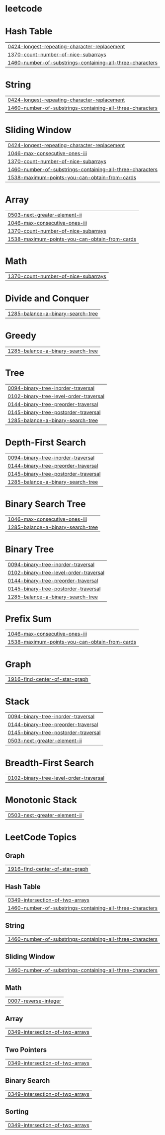 # leetcode


# Hash Table
|  |
| ------- |
| [0424-longest-repeating-character-replacement](https://github.com/dwipannitasen/leetcode/tree/master/0424-longest-repeating-character-replacement) |
| [1370-count-number-of-nice-subarrays](https://github.com/dwipannitasen/leetcode/tree/master/1370-count-number-of-nice-subarrays) |
| [1460-number-of-substrings-containing-all-three-characters](https://github.com/dwipannitasen/leetcode/tree/master/1460-number-of-substrings-containing-all-three-characters) |
# String
|  |
| ------- |
| [0424-longest-repeating-character-replacement](https://github.com/dwipannitasen/leetcode/tree/master/0424-longest-repeating-character-replacement) |
| [1460-number-of-substrings-containing-all-three-characters](https://github.com/dwipannitasen/leetcode/tree/master/1460-number-of-substrings-containing-all-three-characters) |
# Sliding Window
|  |
| ------- |
| [0424-longest-repeating-character-replacement](https://github.com/dwipannitasen/leetcode/tree/master/0424-longest-repeating-character-replacement) |
| [1046-max-consecutive-ones-iii](https://github.com/dwipannitasen/leetcode/tree/master/1046-max-consecutive-ones-iii) |
| [1370-count-number-of-nice-subarrays](https://github.com/dwipannitasen/leetcode/tree/master/1370-count-number-of-nice-subarrays) |
| [1460-number-of-substrings-containing-all-three-characters](https://github.com/dwipannitasen/leetcode/tree/master/1460-number-of-substrings-containing-all-three-characters) |
| [1538-maximum-points-you-can-obtain-from-cards](https://github.com/dwipannitasen/leetcode/tree/master/1538-maximum-points-you-can-obtain-from-cards) |
# Array
|  |
| ------- |
| [0503-next-greater-element-ii](https://github.com/dwipannitasen/leetcode/tree/master/0503-next-greater-element-ii) |
| [1046-max-consecutive-ones-iii](https://github.com/dwipannitasen/leetcode/tree/master/1046-max-consecutive-ones-iii) |
| [1370-count-number-of-nice-subarrays](https://github.com/dwipannitasen/leetcode/tree/master/1370-count-number-of-nice-subarrays) |
| [1538-maximum-points-you-can-obtain-from-cards](https://github.com/dwipannitasen/leetcode/tree/master/1538-maximum-points-you-can-obtain-from-cards) |
# Math
|  |
| ------- |
| [1370-count-number-of-nice-subarrays](https://github.com/dwipannitasen/leetcode/tree/master/1370-count-number-of-nice-subarrays) |
# Divide and Conquer
|  |
| ------- |
| [1285-balance-a-binary-search-tree](https://github.com/dwipannitasen/leetcode/tree/master/1285-balance-a-binary-search-tree) |
# Greedy
|  |
| ------- |
| [1285-balance-a-binary-search-tree](https://github.com/dwipannitasen/leetcode/tree/master/1285-balance-a-binary-search-tree) |
# Tree
|  |
| ------- |
| [0094-binary-tree-inorder-traversal](https://github.com/dwipannitasen/leetcode/tree/master/0094-binary-tree-inorder-traversal) |
| [0102-binary-tree-level-order-traversal](https://github.com/dwipannitasen/leetcode/tree/master/0102-binary-tree-level-order-traversal) |
| [0144-binary-tree-preorder-traversal](https://github.com/dwipannitasen/leetcode/tree/master/0144-binary-tree-preorder-traversal) |
| [0145-binary-tree-postorder-traversal](https://github.com/dwipannitasen/leetcode/tree/master/0145-binary-tree-postorder-traversal) |
| [1285-balance-a-binary-search-tree](https://github.com/dwipannitasen/leetcode/tree/master/1285-balance-a-binary-search-tree) |
# Depth-First Search
|  |
| ------- |
| [0094-binary-tree-inorder-traversal](https://github.com/dwipannitasen/leetcode/tree/master/0094-binary-tree-inorder-traversal) |
| [0144-binary-tree-preorder-traversal](https://github.com/dwipannitasen/leetcode/tree/master/0144-binary-tree-preorder-traversal) |
| [0145-binary-tree-postorder-traversal](https://github.com/dwipannitasen/leetcode/tree/master/0145-binary-tree-postorder-traversal) |
| [1285-balance-a-binary-search-tree](https://github.com/dwipannitasen/leetcode/tree/master/1285-balance-a-binary-search-tree) |
# Binary Search Tree
|  |
| ------- |
| [1046-max-consecutive-ones-iii](https://github.com/dwipannitasen/leetcode/tree/master/1046-max-consecutive-ones-iii) |
| [1285-balance-a-binary-search-tree](https://github.com/dwipannitasen/leetcode/tree/master/1285-balance-a-binary-search-tree) |
# Binary Tree
|  |
| ------- |
| [0094-binary-tree-inorder-traversal](https://github.com/dwipannitasen/leetcode/tree/master/0094-binary-tree-inorder-traversal) |
| [0102-binary-tree-level-order-traversal](https://github.com/dwipannitasen/leetcode/tree/master/0102-binary-tree-level-order-traversal) |
| [0144-binary-tree-preorder-traversal](https://github.com/dwipannitasen/leetcode/tree/master/0144-binary-tree-preorder-traversal) |
| [0145-binary-tree-postorder-traversal](https://github.com/dwipannitasen/leetcode/tree/master/0145-binary-tree-postorder-traversal) |
| [1285-balance-a-binary-search-tree](https://github.com/dwipannitasen/leetcode/tree/master/1285-balance-a-binary-search-tree) |
# Prefix Sum
|  |
| ------- |
| [1046-max-consecutive-ones-iii](https://github.com/dwipannitasen/leetcode/tree/master/1046-max-consecutive-ones-iii) |
| [1538-maximum-points-you-can-obtain-from-cards](https://github.com/dwipannitasen/leetcode/tree/master/1538-maximum-points-you-can-obtain-from-cards) |
# Graph
|  |
| ------- |
| [1916-find-center-of-star-graph](https://github.com/dwipannitasen/leetcode/tree/master/1916-find-center-of-star-graph) |
# Stack
|  |
| ------- |
| [0094-binary-tree-inorder-traversal](https://github.com/dwipannitasen/leetcode/tree/master/0094-binary-tree-inorder-traversal) |
| [0144-binary-tree-preorder-traversal](https://github.com/dwipannitasen/leetcode/tree/master/0144-binary-tree-preorder-traversal) |
| [0145-binary-tree-postorder-traversal](https://github.com/dwipannitasen/leetcode/tree/master/0145-binary-tree-postorder-traversal) |
| [0503-next-greater-element-ii](https://github.com/dwipannitasen/leetcode/tree/master/0503-next-greater-element-ii) |
# Breadth-First Search
|  |
| ------- |
| [0102-binary-tree-level-order-traversal](https://github.com/dwipannitasen/leetcode/tree/master/0102-binary-tree-level-order-traversal) |
# Monotonic Stack
|  |
| ------- |
| [0503-next-greater-element-ii](https://github.com/dwipannitasen/leetcode/tree/master/0503-next-greater-element-ii) |
<!---LeetCode Topics Start-->
# LeetCode Topics
## Graph
|  |
| ------- |
| [1916-find-center-of-star-graph](https://github.com/dwipannitasen/leetcode/tree/master/1916-find-center-of-star-graph) |
## Hash Table
|  |
| ------- |
| [0349-intersection-of-two-arrays](https://github.com/dwipannitasen/leetcode/tree/master/0349-intersection-of-two-arrays) |
| [1460-number-of-substrings-containing-all-three-characters](https://github.com/dwipannitasen/leetcode/tree/master/1460-number-of-substrings-containing-all-three-characters) |
## String
|  |
| ------- |
| [1460-number-of-substrings-containing-all-three-characters](https://github.com/dwipannitasen/leetcode/tree/master/1460-number-of-substrings-containing-all-three-characters) |
## Sliding Window
|  |
| ------- |
| [1460-number-of-substrings-containing-all-three-characters](https://github.com/dwipannitasen/leetcode/tree/master/1460-number-of-substrings-containing-all-three-characters) |
## Math
|  |
| ------- |
| [0007-reverse-integer](https://github.com/dwipannitasen/leetcode/tree/master/0007-reverse-integer) |
## Array
|  |
| ------- |
| [0349-intersection-of-two-arrays](https://github.com/dwipannitasen/leetcode/tree/master/0349-intersection-of-two-arrays) |
## Two Pointers
|  |
| ------- |
| [0349-intersection-of-two-arrays](https://github.com/dwipannitasen/leetcode/tree/master/0349-intersection-of-two-arrays) |
## Binary Search
|  |
| ------- |
| [0349-intersection-of-two-arrays](https://github.com/dwipannitasen/leetcode/tree/master/0349-intersection-of-two-arrays) |
## Sorting
|  |
| ------- |
| [0349-intersection-of-two-arrays](https://github.com/dwipannitasen/leetcode/tree/master/0349-intersection-of-two-arrays) |
<!---LeetCode Topics End-->
